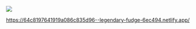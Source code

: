 <img src = "https://media2.giphy.com/media/v1.Y2lkPTc5MGI3NjExNDlpeHRnZnBkdzg1cHY1OTd2aGU0M2U5ZjI0anZsbjBrdzJ2cTBvOCZlcD12MV9pbnRlcm5hbF9naWZfYnlfaWQmY3Q9Zw/qU5zkGZZrKkgQmUdqh/giphy.gif">

https://64c8197641919a086c835d96--legendary-fudge-6ec494.netlify.app/
